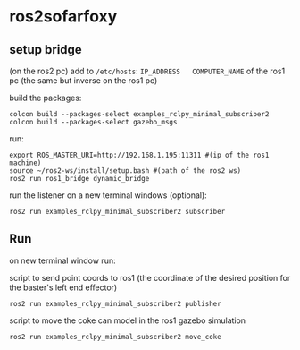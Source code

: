 # ros2sofarfoxy
## setup bridge

(on the ros2 pc) 
add to `/etc/hosts`: `IP_ADDRESS   COMPUTER_NAME` of the ros1 pc
(the same but inverse on the ros1 pc)

build the packages:
    
    colcon build --packages-select examples_rclpy_minimal_subscriber2
    colcon build --packages-select gazebo_msgs

run:

    export ROS_MASTER_URI=http://192.168.1.195:11311 #(ip of the ros1 machine)
    source ~/ros2-ws/install/setup.bash #(path of the ros2 ws)
    ros2 run ros1_bridge dynamic_bridge

run the listener on a new terminal windows (optional):

    ros2 run examples_rclpy_minimal_subscriber2 subscriber


## Run 
on new terminal window run:

script to send point coords to ros1 (the coordinate of the desired position for the baster's left end effector)

    ros2 run examples_rclpy_minimal_subscriber2 publisher

script to move the coke can model in the ros1 gazebo simulation

    ros2 run examples_rclpy_minimal_subscriber2 move_coke


    